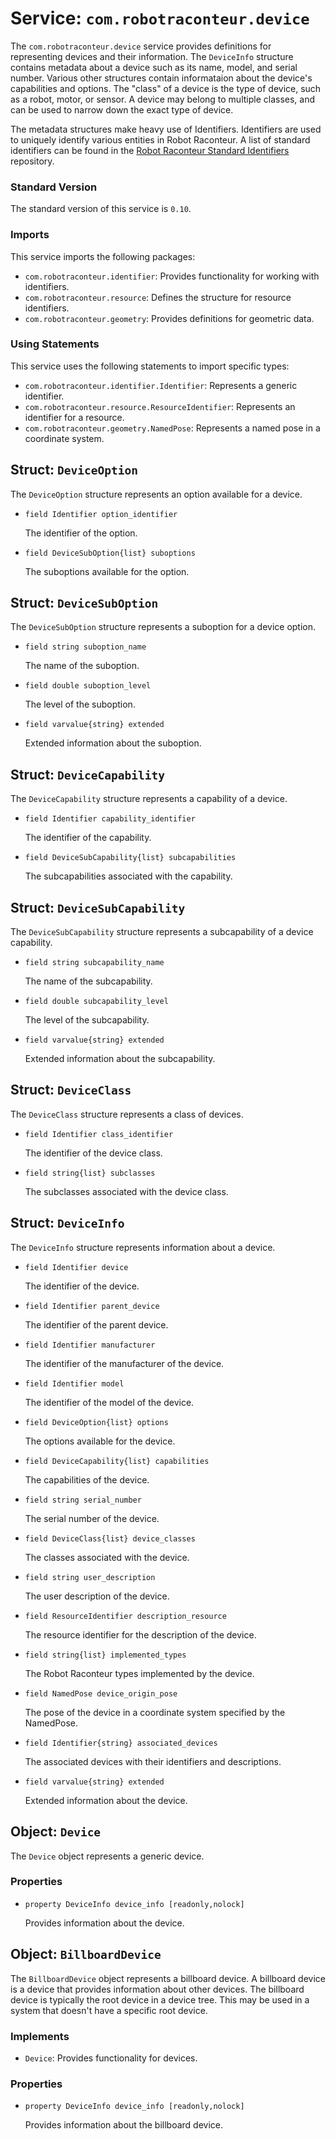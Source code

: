 # Service: `com.robotraconteur.device`

The `com.robotraconteur.device` service provides definitions for representing devices and their information.
The `DeviceInfo` structure contains metadata about a device such as its name, model, and serial number.
Various other structures contain informataion about the device's capabilities and options. The "class" of a device
is the type of device, such as a robot, motor, or sensor. A device may belong to multiple classes, and can
be used to narrow down the exact type of device.

The metadata structures make heavy use of Identifiers. Identifiers are used to uniquely identify various
entities in Robot Raconteur. A list of standard identifiers can be found in the 
[Robot Raconteur Standard Identifiers](https://github.com/robotraconteur/robotraconteur_standard_identifiers) repository.

### Standard Version

The standard version of this service is `0.10`.

### Imports

This service imports the following packages:

- `com.robotraconteur.identifier`: Provides functionality for working with identifiers.
- `com.robotraconteur.resource`: Defines the structure for resource identifiers.
- `com.robotraconteur.geometry`: Provides definitions for geometric data.

### Using Statements

This service uses the following statements to import specific types:

- `com.robotraconteur.identifier.Identifier`: Represents a generic identifier.
- `com.robotraconteur.resource.ResourceIdentifier`: Represents an identifier for a resource.
- `com.robotraconteur.geometry.NamedPose`: Represents a named pose in a coordinate system.

## Struct: `DeviceOption`

The `DeviceOption` structure represents an option available for a device.

- `field Identifier option_identifier`

    The identifier of the option.

- `field DeviceSubOption{list} suboptions`

    The suboptions available for the option.

## Struct: `DeviceSubOption`

The `DeviceSubOption` structure represents a suboption for a device option.

- `field string suboption_name`

    The name of the suboption.

- `field double suboption_level`

    The level of the suboption.

- `field varvalue{string} extended`

    Extended information about the suboption.

## Struct: `DeviceCapability`

The `DeviceCapability` structure represents a capability of a device.

- `field Identifier capability_identifier`

    The identifier of the capability.

- `field DeviceSubCapability{list} subcapabilities`

    The subcapabilities associated with the capability.

## Struct: `DeviceSubCapability`

The `DeviceSubCapability` structure represents a subcapability of a device capability.

- `field string subcapability_name`

    The name of the subcapability.

- `field double subcapability_level`

    The level of the subcapability.

- `field varvalue{string} extended`

    Extended information about the subcapability.

## Struct: `DeviceClass`

The `DeviceClass` structure represents a class of devices.

- `field Identifier class_identifier`

    The identifier of the device class.

- `field string{list} subclasses`

    The subclasses associated with the device class.

## Struct: `DeviceInfo`

The `DeviceInfo` structure represents information about a device.

- `field Identifier device`

    The identifier of the device.

- `field Identifier parent_device`

    The identifier of the parent device.

- `field Identifier manufacturer`

    The identifier of the manufacturer of the device.

- `field Identifier model`

    The identifier of the model of the device.

- `field DeviceOption{list} options`

    The options available for the device.

- `field DeviceCapability{list} capabilities`

    The capabilities of the device.

- `field string serial_number`

    The serial number of the device.

- `field DeviceClass{list} device_classes`

    The classes associated with the device.

- `field string user_description`

    The user description of the device.

- `field ResourceIdentifier description_resource`

    The resource identifier for the description of the device.

- `field string{list} implemented_types`

    The Robot Raconteur types implemented by the device.

- `field NamedPose device_origin_pose`

    The pose of the device in a coordinate system specified by the NamedPose.

- `field Identifier{string} associated_devices`

    The associated devices with their identifiers and descriptions.

- `field varvalue{string} extended`

    Extended information about the device.

## Object: `Device`

The `Device` object represents a generic device.

### Properties

- `property DeviceInfo device_info [readonly,nolock]`

    Provides information about the device.

## Object: `BillboardDevice`

The `BillboardDevice` object represents a billboard device. A billboard device is a device that provides
information about other devices. The billboard device is typically the root device in a device tree. This may
be used in a system that doesn't have a specific root device.

### Implements

- `Device`: Provides functionality for devices.

### Properties

- `property DeviceInfo device_info [readonly,nolock]`

    Provides information about the billboard device.

